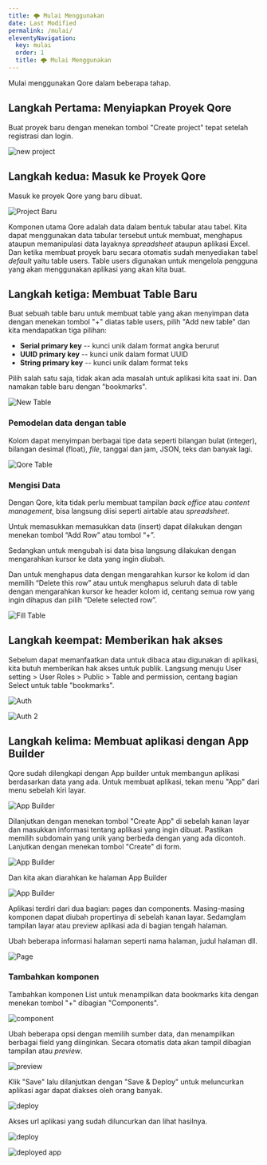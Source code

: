 ```yaml
---
title: 🌩️ Mulai Menggunakan
date: Last Modified
permalink: /mulai/
eleventyNavigation:
  key: mulai
  order: 1
  title: 🌩️ Mulai Menggunakan
---
```


Mulai menggunakan Qore dalam beberapa tahap.

## Langkah Pertama: Menyiapkan Proyek Qore

Buat proyek baru dengan menekan tombol "Create project" tepat setelah registrasi dan login.

![new project](/content/images/Qore-NewProject.png)

## Langkah kedua: Masuk ke Proyek Qore

Masuk ke proyek Qore yang baru dibuat.

![Project Baru](/content/images/Qore-BrandNew.png)

Komponen utama Qore adalah data dalam bentuk tabular atau tabel. Kita dapat menggunakan data tabular tersebut untuk membuat, menghapus ataupun memanipulasi data layaknya _spreadsheet_ ataupun aplikasi Excel. Dan ketika membuat proyek baru secara otomatis sudah menyediakan tabel _default_ yaitu table users. Table users digunakan untuk mengelola pengguna yang akan menggunakan aplikasi yang akan kita buat.

## Langkah ketiga: Membuat Table Baru

Buat sebuah table baru untuk membuat table yang akan menyimpan data dengan menekan tombol "+" diatas table users, pilih "Add new table" dan kita mendapatkan tiga pilihan:

- **Serial primary key** -- kunci unik dalam format angka berurut
- **UUID primary key** -- kunci unik dalam format UUID
- **String primary key** -- kunci unik dalam format teks

Pilih salah satu saja, tidak akan ada masalah untuk aplikasi kita saat ini. Dan namakan table baru dengan "bookmarks".

![New Table](/content/images/Qore-NewTable.png)

### Pemodelan data dengan table

Kolom dapat menyimpan berbagai tipe data seperti bilangan bulat (integer), bilangan desimal (float), _file_, tanggal dan jam, JSON, teks dan banyak lagi.

![Qore Table](/content/images/Qore-Table.png)

### Mengisi Data

Dengan Qore, kita tidak perlu membuat tampilan _back office_ atau _content management_, bisa langsung diisi seperti airtable atau _spreadsheet_.

Untuk memasukkan memasukkan data (insert) dapat dilakukan dengan menekan tombol “Add Row” atau tombol “+”.

Sedangkan untuk mengubah isi data bisa langsung dilakukan dengan mengarahkan kursor ke data yang ingin diubah.

Dan untuk menghapus data dengan mengarahkan kursor ke kolom id dan memilih “Delete this row” atau untuk menghapus seluruh data di table dengan mengarahkan kursor ke header kolom id, centang semua row yang ingin dihapus dan pilih “Delete selected row”.

![Fill Table](/content/images/Qore-FillTable.png)

## Langkah keempat: Memberikan hak akses

Sebelum dapat memanfaatkan data untuk dibaca atau digunakan di aplikasi, kita butuh memberikan hak akses untuk publik. Langsung menuju User setting > User Roles > Public > Table and permission, centang bagian Select untuk table "bookmarks".

![Auth](/content/images/Qore-Authorization.png)

![Auth 2](/content/images/Qore-Authorization-2.png)

## Langkah kelima: Membuat aplikasi dengan App Builder

Qore sudah dilengkapi dengan App builder untuk membangun aplikasi berdasarkan data yang ada. Untuk membuat aplikasi, tekan menu "App" dari menu sebelah kiri layar.

![App Builder](/content/images/Qore-App.png)

Dilanjutkan dengan menekan tombol "Create App" di sebelah kanan layar dan masukkan informasi tentang aplikasi yang ingin dibuat. Pastikan memilih subdomain yang unik yang berbeda dengan yang ada dicontoh. Lanjutkan dengan menekan tombol "Create" di form.

![App Builder](/content/images/Qore-App-2.png)

Dan kita akan diarahkan ke halaman App Builder

![App Builder](/content/images/Qore-App-3.png)

Aplikasi terdiri dari dua bagian: pages dan components. Masing-masing komponen dapat diubah propertinya di sebelah kanan layar. Sedamglam tampilan layar atau preview aplikasi ada di bagian tengah halaman.

Ubah beberapa informasi halaman seperti nama halaman, judul halaman dll.

![Page](/content/images/Qore-App-4.png)

### Tambahkan komponen

Tambahkan komponen List untuk menampilkan data bookmarks kita dengan menekan tombol "+" dibagian "Components".

![component](/content/images/Qore-App-5.png)

Ubah beberapa opsi dengan memilih sumber data, dan menampilkan berbagai field yang diinginkan. Secara otomatis data akan tampil dibagian tampilan atau _preview_.

![preview](/content/images/Qore-App-6.png)


Klik "Save" lalu dilanjutkan dengan "Save & Deploy" untuk meluncurkan aplikasi agar dapat diakses oleh orang banyak.

![deploy](/content/images/Qore-App-7.png)

Akses url aplikasi yang sudah diluncurkan dan lihat hasilnya.

![deploy](/content/images/Qore-App-8.png)

![deployed app](/content/images/Qore-App-Published.png)